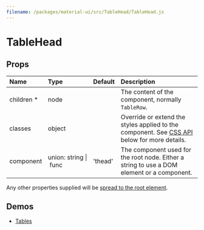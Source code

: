 ```yaml
---
filename: /packages/material-ui/src/TableHead/TableHead.js
---
```


<!--- This documentation is automatically generated, do not try to edit it. -->

# TableHead



## Props

| Name | Type | Default | Description |
|:-----|:-----|:--------|:------------|
| <span class="prop-name required">children *</span> | <span class="prop-type">node |  | The content of the component, normally `TableRow`. |
| <span class="prop-name">classes</span> | <span class="prop-type">object |  | Override or extend the styles applied to the component. See [CSS API](#css-api) below for more details. |
| <span class="prop-name">component</span> | <span class="prop-type">union:&nbsp;string&nbsp;&#124;<br>&nbsp;func<br> | <span class="prop-default">'thead'</span> | The component used for the root node. Either a string to use a DOM element or a component. |

Any other properties supplied will be [spread to the root element](/guides/api#spread).

## Demos

- [Tables](/demos/tables)

